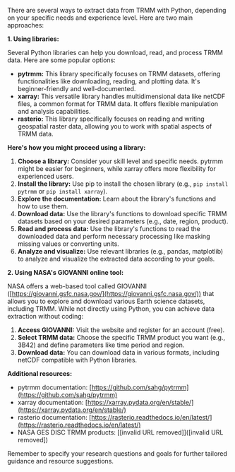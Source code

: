 There are several ways to extract data from TRMM with Python, depending on your specific needs and experience level. Here are two main approaches:

**1. Using libraries:**

Several Python libraries can help you download, read, and process TRMM data. Here are some popular options:

* **pytrmm:** This library specifically focuses on TRMM datasets, offering functionalities like downloading, reading, and plotting data. It's beginner-friendly and well-documented.
* **xarray:** This versatile library handles multidimensional data like netCDF files, a common format for TRMM data. It offers flexible manipulation and analysis capabilities.
* **rasterio:** This library specifically focuses on reading and writing geospatial raster data, allowing you to work with spatial aspects of TRMM data.

**Here's how you might proceed using a library:**

1. **Choose a library:** Consider your skill level and specific needs. pytrmm might be easier for beginners, while xarray offers more flexibility for experienced users.
2. **Install the library:** Use pip to install the chosen library (e.g., `pip install pytrmm` or `pip install xarray`).
3. **Explore the documentation:** Learn about the library's functions and how to use them.
4. **Download data:** Use the library's functions to download specific TRMM datasets based on your desired parameters (e.g., date, region, product).
5. **Read and process data:** Use the library's functions to read the downloaded data and perform necessary processing like masking missing values or converting units.
6. **Analyze and visualize:** Use relevant libraries (e.g., pandas, matplotlib) to analyze and visualize the extracted data according to your goals.

**2. Using NASA's GIOVANNI online tool:**

NASA offers a web-based tool called GIOVANNI ([https://giovanni.gsfc.nasa.gov/](https://giovanni.gsfc.nasa.gov/)) that allows you to explore and download various Earth science datasets, including TRMM. While not directly using Python, you can achieve data extraction without coding:

1. **Access GIOVANNI:** Visit the website and register for an account (free).
2. **Select TRMM data:** Choose the specific TRMM product you want (e.g., 3B42) and define parameters like time period and region.
3. **Download data:** You can download data in various formats, including netCDF compatible with Python libraries.

**Additional resources:**

* pytrmm documentation: [https://github.com/sahg/pytrmm](https://github.com/sahg/pytrmm)
* xarray documentation: [https://xarray.pydata.org/en/stable/](https://xarray.pydata.org/en/stable/)
* rasterio documentation: [https://rasterio.readthedocs.io/en/latest/](https://rasterio.readthedocs.io/en/latest/)
* NASA GES DISC TRMM products: [[invalid URL removed]]([invalid URL removed])

Remember to specify your research questions and goals for further tailored guidance and resource suggestions.
